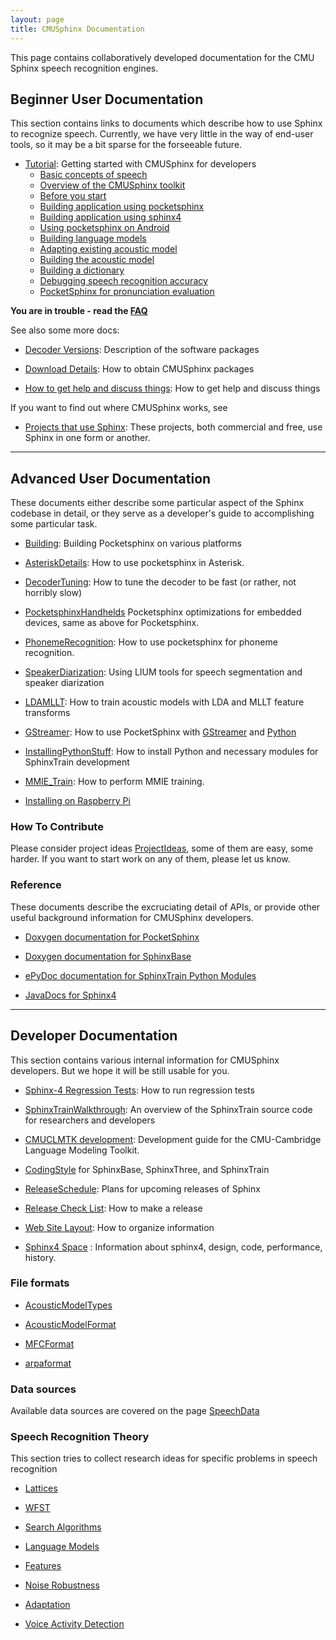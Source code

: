 ```yaml
---
layout: page 
title: CMUSphinx Documentation
---
```


This page contains collaboratively developed documentation for the CMU Sphinx 
speech recognition engines.

## Beginner User Documentation

This section contains links to documents which describe how to use Sphinx to 
recognize speech. 
Currently, we have very little in the way of end-user tools, so it may be a bit 
sparse for the 
forseeable future.


*  [Tutorial](tutorial): Getting started with CMUSphinx for developers
     * [ Basic concepts of speech](tutorialconcepts )
     * [ Overview of the CMUSphinx toolkit](tutorialoverview )
     * [ Before you start](tutorialbeforestart )
     * [ Building application using pocketsphinx](tutorialpocketsphinx)
     * [ Building application using sphinx4](tutorialsphinx4)
     * [ Using pocketsphinx on Android](tutorialandroid )
     * [ Building language models](tutoriallm)
     * [ Adapting existing acoustic model](tutorialadapt )
     * [ Building the acoustic model](tutorialam )
     * [ Building a dictionary](tutorialdict)
     * [ Debugging speech recognition accuracy](tutorialtuning )
     * [ PocketSphinx for pronunciation 
evaluation](pocketsphinx_pronunciation_evaluation )

**You are in trouble - read the [FAQ](faq)**

See also some more docs:


*  [ Decoder Versions](versions ): Description of the software packages

*  [ Download Details](download ): How to obtain CMUSphinx packages

*  [ How to get help and discuss things](communicate ): How to get help and 
discuss things

If you want to find out where CMUSphinx works, see 


*  [Projects that use Sphinx](sphinxinaction): These projects, both commercial 
and free, use Sphinx in one form or another.

------------------------------------------------

## Advanced User Documentation

These documents either describe some particular aspect of the Sphinx codebase 
in detail, or they serve as a
developer's guide to accomplishing some particular task.


*  [Building](building): Building Pocketsphinx on various platforms

*  [AsteriskDetails](asteriskdetails): How to use pocketsphinx in Asterisk.

*  [DecoderTuning](decodertuning): How to tune the decoder to be fast (or 
rather, not horribly slow)

*  [PocketsphinxHandhelds](pocketsphinxhandhelds) Pocketsphinx optimizations 
for embedded devices, same as above for Pocketsphinx.

*  [PhonemeRecognition](phonemerecognition): How to use pocketsphinx for 
phoneme recognition.

*  [SpeakerDiarization](speakerdiarization): Using LIUM tools for speech 
segmentation and speaker diarization

*  [LDAMLLT](ldamllt): How to train acoustic models with LDA and MLLT feature 
transforms

*  [GStreamer](gstreamer): How to use PocketSphinx with 
[GStreamer](http://gstreamer.freedesktop.org/) and [Python](http://python.org)

*  [InstallingPythonStuff](installingpythonstuff): How to install Python and 
necessary modules for SphinxTrain development

*  [MMIE_Train](mmie_train): How to perform MMIE training.

*  [ Installing on Raspberry Pi](raspberrypi )


### How To Contribute

Please consider project ideas [ProjectIdeas](projectideas), some of them are 
easy, some harder. If you want to start work on any of them, please let us know.

### Reference

These documents describe the excruciating detail of APIs, or provide other 
useful background information for CMUSphinx developers.


*  [Doxygen documentation for 
PocketSphinx](http://cmusphinx.github.io/doc/pocketsphinx/)

*  [Doxygen documentation for 
SphinxBase](http://cmusphinx.github.io/doc/sphinxbase/)

*  [ePyDoc documentation for SphinxTrain Python 
Modules](http://cmusphinx.github.io/doc/python/)

*  [JavaDocs for 
Sphinx4](http://cmusphinx.github.io/doc/sphinx4/javadoc/index.html)

------------------------------------------------

## Developer Documentation

This section contains various internal information for CMUSphinx developers. 
But we hope it will be still usable for you.


*  [Sphinx-4 Regression Tests](regressiontests): How to run regression tests

*  [SphinxTrainWalkthrough](sphinxtrainwalkthrough): An overview of the 
SphinxTrain source code for researchers and developers

*  [CMUCLMTK development](cmuclmtkdevelopment): Development guide for the 
CMU-Cambridge Language Modeling Toolkit.

*  [CodingStyle](codingstyle) for SphinxBase, SphinxThree, and SphinxTrain

*  [ReleaseSchedule](releaseschedule): Plans for upcoming releases of Sphinx

*  [ Release Check List](releaseprocess ): How to make a release

*  [ Web Site Layout](webresources ): How to organize information

*  [ Sphinx4 Space](sphinx4/webhome ) : Information about sphinx4, design, 
code, performance, history.

### File formats


*  [AcousticModelTypes](acousticmodeltypes)

*  [AcousticModelFormat](acousticmodelformat)

*  [MFCFormat](mfcformat)

*  [arpaformat](arpaformat)

### Data sources

Available data sources are covered on the page [SpeechData](speechdata)

### Speech Recognition Theory

This section tries to collect research ideas for specific problems in speech 
recognition


*  [ Lattices](asr/lattices )

*  [ WFST](asr/wfst )

*  [ Search Algorithms](asr/search )

*  [ Language Models](asr/languagemodels )

*  [ Features](asr/features )

*  [ Noise Robustness](asr/noise )

*  [ Adaptation](asr/adaptation )

*  [ Voice Activity Detection](asr/vad )

